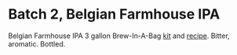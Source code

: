 # Batch 2, Belgian Farmhouse IPA

Belgian Farmhouse IPA
3 gallon Brew-In-A-Bag [kit][belgian-k] and [recipe][belgian-r].
Bitter, aromatic.
Bottled.

[belgian-k]: http://www.northernbrewer.com/de-belge-extra-bitter-biab-all-grain-kit
[belgian-r]: http://www.northernbrewer.com/documentation/allgrain/BIAB-AG-DeBelge.pdf
